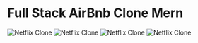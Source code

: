 
# Full Stack AirBnb Clone Mern
![Netflix Clone](https://i.ibb.co/bN9WhSh/Screenshot-2024-07-10-230711.png)
![Netflix Clone](https://i.ibb.co/BVDBjVB/Airbnb4.png)
![Netflix Clone](https://i.ibb.co/ThXvXB2/Airbnb2.png)
![Netflix Clone](https://i.ibb.co/brFrGPj/Airbnb1.png)


